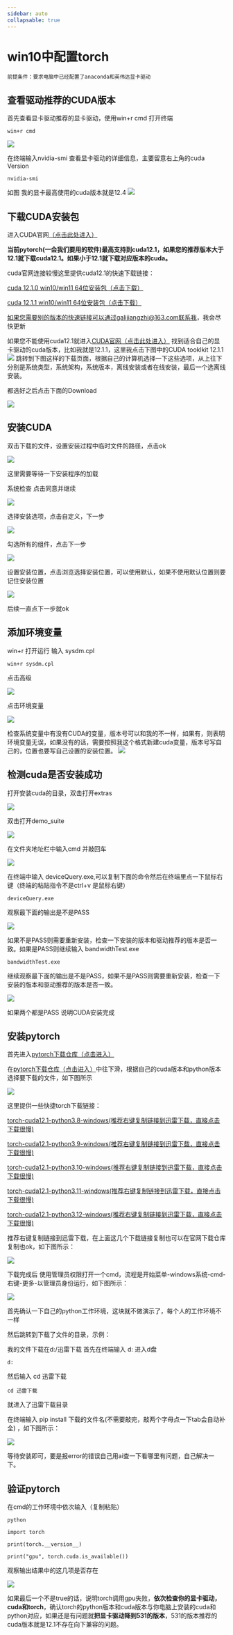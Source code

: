 ```yaml
---
sidebar: auto
collapsable: true
---
```

# win10中配置torch
    前提条件：要求电脑中已经配置了anaconda和英伟达显卡驱动

## 查看驱动推荐的CUDA版本
首先查看显卡驱动推荐的显卡驱动，使用win+r cmd 打开终端

    win+r cmd


![](../../../.vuepress/public/windows10/cuda/cmd.png)

在终端输入nvidia-smi 查看显卡驱动的详细信息，主要留意右上角的cuda Version

    nvidia-smi

如图 我的显卡最高使用的cuda版本就是12.4
![](../../../.vuepress/public/windows10/cuda/cuda-v.png)

## 下载CUDA安装包
进入CUDA官网[（点击此处进入）](https://developer.nvidia.com/cuda-toolkit-archive)

<!-- https://developer.download.nvidia.com/compute/cuda/12.1.0/local_installers/cuda_12.1.0_531.14_windows.exe win10 -->
<!-- https://developer.download.nvidia.com/compute/cuda/12.1.0/local_installers/cuda_12.1.0_531.14_windows.exe win11 -->

**当前pytorch(一会我们要用的软件)最高支持到cuda12.1，如果您的推荐版本大于12.1就下载cuda12.1。如果小于12.1就下载对应版本的cuda。**

cuda官网连接较慢这里提供cuda12.1的快速下载链接：

[cuda 12.1.0 win10/win11 64位安装包（点击下载）](https://developer.download.nvidia.com/compute/cuda/12.1.0/local_installers/cuda_12.1.0_531.14_windows.exe)

[cuda 12.1.1 win10/win11 64位安装包（点击下载）](https://developer.download.nvidia.com/compute/cuda/12.1.1/local_installers/cuda_12.1.1_531.14_windows.exe)

如果您需要别的版本的快速链接可以通过galijiangzhi@163.com联系我，我会尽快更新

如果您不能使用cuda12.1就进入[CUDA官网（点击此处进入）](https://developer.nvidia.com/cuda-toolkit-archive)
找到适合自己的显卡驱动的cuda版本，比如我就是12.1.1，这里我点击下图中的CUDA  tooklkit 12.1.1
![](../../../.vuepress/public/windows10/cuda/cudaguanwang.png)
跳转到下图这样的下载页面，根据自己的计算机选择一下这些选项，从上往下分别是系统类型，系统架构，系统版本，离线安装或者在线安装，最后一个选离线安装。

都选好之后点击下面的Download

![](../../../.vuepress/public/windows10/cuda/cuda121_1.png)

## 安装CUDA

双击下载的文件，设置安装过程中临时文件的路径，点击ok

![](../../../.vuepress/public/windows10/cuda/cudainstall1.png)

这里需要等待一下安装程序的加载

系统检查 点击同意并继续

![](../../../.vuepress/public/windows10/cuda/cudainstall2.png)

选择安装选项，点击自定义，下一步

![](../../../.vuepress/public/windows10/cuda/cudainstall3.png)

勾选所有的组件，点击下一步

![](../../../.vuepress/public/windows10/cuda/cudainstall4.png)

设置安装位置，点击浏览选择安装位置，可以使用默认，如果不使用默认位置则要记住安装位置

![](../../../.vuepress/public/windows10/cuda/cuda121_2.png)

后续一直点下一步就ok

## 添加环境变量

win+r 打开运行 输入 sysdm.cpl

    win+r sysdm.cpl

点击高级

![](../../../.vuepress/public/windows10/cuda/xitongshuxing.png)

点击环境变量

![](../../../.vuepress/public/windows10/cuda/xitongshuxinggaoji.png)

检查系统变量中有没有CUDA的变量，版本号可以和我的不一样，如果有，则表明环境变量无误，如果没有的话，需要按照我这个格式新建cuda变量，版本号写自己的，位置也要写自己设置的安装位置。
![](../../../.vuepress/public/windows10/cuda/xitongbianliang.png)

## 检测cuda是否安装成功

打开安装cuda的目录，双击打开extras

![](../../../.vuepress/public/windows10/cuda/ceshi1.png)

双击打开demo_suite

![](../../../.vuepress/public/windows10/cuda/ceshi2.png)

在文件夹地址栏中输入cmd 并敲回车

![](../../../.vuepress/public/windows10/cuda/ceshi3.gif)

在终端中输入 deviceQuery.exe,可以复制下面的命令然后在终端里点一下鼠标右键（终端的粘贴指令不是ctrl+v 是鼠标右键）

    deviceQuery.exe

观察最下面的输出是不是PASS

![](../../../.vuepress/public/windows10/cuda/ceshi4.png)

如果不是PASS则需要重新安装，检查一下安装的版本和驱动推荐的版本是否一致。如果是PASS则继续输入 bandwidthTest.exe

    bandwidthTest.exe

继续观察最下面的输出是不是PASS，如果不是PASS则需要重新安装，检查一下安装的版本和驱动推荐的版本是否一致。

![](../../../.vuepress/public/windows10/cuda/ceshi5.png)

如果两个都是PASS 说明CUDA安装完成

## 安装pytorch

首先进入[pytorch下载仓库（点击进入）](https://download.pytorch.org/whl/torch_stable.html)

在[pytorch下载仓库（点击进入）](https://download.pytorch.org/whl/torch_stable.html)中往下滑，根据自己的cuda版本和python版本选择要下载的文件，如下图所示

![](../../../.vuepress/public/windows10/cuda/shoudong1.png)

这里提供一些快捷torch下载链接：

[torch-cuda12.1-python3.8-windows(推荐右键复制链接到迅雷下载，直接点击下载很慢)](https://download.pytorch.org/whl/cu121/torch-2.3.0%2Bcu121-cp38-cp38-win_amd64.whl)

[torch-cuda12.1-python3.9-windows(推荐右键复制链接到迅雷下载，直接点击下载很慢)](https://download.pytorch.org/whl/cu121/torch-2.3.0%2Bcu121-cp39-cp39-win_amd64.whl)

[torch-cuda12.1-python3.10-windows(推荐右键复制链接到迅雷下载，直接点击下载很慢)](https://download.pytorch.org/whl/cu121/torch-2.3.0%2Bcu121-cp310-cp310-win_amd64.whl)

[torch-cuda12.1-python3.11-windows(推荐右键复制链接到迅雷下载，直接点击下载很慢)](https://download.pytorch.org/whl/cu121/torch-2.3.0%2Bcu121-cp311-cp311-win_amd64.whl)

[torch-cuda12.1-python3.12-windows(推荐右键复制链接到迅雷下载，直接点击下载很慢)](https://download.pytorch.org/whl/cu121/torch-2.3.0%2Bcu121-cp312-cp312-win_amd64.whl)

推荐右键复制链接到迅雷下载，在上面这几个下载链接复制也可以在官网下载仓库复制也ok，如下图所示：

![](../../../.vuepress/public/windows10/cuda/shoudong2.gif)

下载完成后 使用管理员权限打开一个cmd，流程是开始菜单-windows系统-cmd-右键-更多-以管理员身份运行，如下图所示：

![](../../../.vuepress/public/windows10/cuda/shoudong4.gif)

首先确认一下自己的python工作环境，这块就不做演示了，每个人的工作环境不一样

然后跳转到下载了文件的目录，示例：

我的文件下载在d:/迅雷下载 首先在终端输入 d: 进入d盘

    d:

然后输入 cd 迅雷下载

    cd 迅雷下载

就进入了迅雷下载目录

在终端输入 pip install 下载的文件名(不需要敲完，敲两个字母点一下tab会自动补全) ，如下图所示：

![](../../../.vuepress/public/windows10/cuda/shoudong3.png)

等待安装即可，要是报error的错误自己用ai查一下看哪里有问题，自己解决一下。


## 验证pytorch

在cmd的工作环境中依次输入（复制粘贴）

    python

    import torch
 
    print(torch.__version__)
    
    print("gpu", torch.cuda.is_available())

观察输出结果中的这几项是否存在

![](../../../.vuepress/public/windows10/cuda/ceshi6.png)

如果最后一个不是true的话，说明torch调用gpu失败，**依次检查你的显卡驱动，cuda和torch**，确认torch的python版本和cuda版本与你电脑上安装的cuda和python对应，如果还是有问题就**把显卡驱动降到531的版本**，531的版本推荐的cuda版本就是12.1不存在向下兼容的问题。